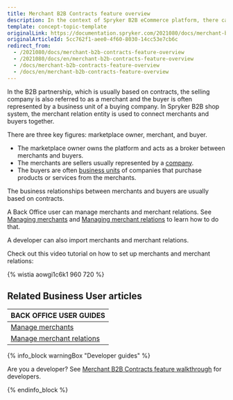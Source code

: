 ```yaml
---
title: Merchant B2B Contracts feature overview
description: In the context of Spryker B2B eCommerce platform, there can be three key figures- marketplace owner, merchant, and buyer.
template: concept-topic-template
originalLink: https://documentation.spryker.com/2021080/docs/merchant-b2b-contracts-feature-overview
originalArticleId: 5cc762f1-aee0-4f60-8030-14cc53e7cb6c
redirect_from:
  - /2021080/docs/merchant-b2b-contracts-feature-overview
  - /2021080/docs/en/merchant-b2b-contracts-feature-overview
  - /docs/merchant-b2b-contracts-feature-overview
  - /docs/en/merchant-b2b-contracts-feature-overview
---
```


In the B2B partnership, which is usually based on contracts, the selling company is also referred to as a merchant and the buyer is often represented by a business unit of a buying company. In Spryker B2B shop system, the merchant relation entity is used to connect merchants and buyers together.

There are three key figures: marketplace owner, merchant, and buyer.

* The marketplace owner owns the platform and acts as a broker between merchants and buyers.
* The merchants are sellers usually represented by a [company](/docs/scos/user/features/{{page.version}}/company-account-feature-overview/company-accounts-overview.html#company).
* The buyers are often [business units](/docs/scos/user/features/{{page.version}}/company-account-feature-overview/business-units-overview.html) of companies that purchase products or services from the merchants.

The business relationships between merchants and buyers are usually based on contracts.

A Back Office user can manage merchants and merchant relations. See [Managing merchants](/docs/scos/user/back-office-user-guides/{{page.version}}/marketplace/merchants-and-merchant-relations/managing-merchants.html) and [Managing merchant relations](/docs/scos/user/back-office-user-guides/{{page.version}}/marketplace/merchants-and-merchant-relations/managing-merchant-relations.html) to learn how to do that.

A developer can also import merchants and merchant relations.

Check out this video tutorial on how to set up merchants and merchant relations:

{% wistia aowgi1c6k1 960 720 %}

## Related Business User articles

|BACK OFFICE USER GUIDES|
|---|
| [Manage merchants](/docs/scos/user/back-office-user-guides/{{page.version}}/marketplace/merchants-and-merchant-relations/managing-merchants.html)  |
| [Manage merchant relations](/docs/scos/user/back-office-user-guides/{{page.version}}/marketplace/merchants-and-merchant-relations/managing-merchant-relations.html)  |

{% info_block warningBox "Developer guides" %}

Are you a developer? See [Merchant B2B Contracts feature walkthrough](/docs/scos/dev/feature-walkthroughs/{{page.version}}/merchant-b2b-contracts-feature-walkthrpugh.html) for developers.

{% endinfo_block %}
